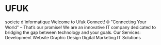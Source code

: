 # UFUK
societe d'informatique  Welcome to Ufuk Connect! 🌐 "Connecting Your World" – That’s our promise! We are an innovative IT company dedicated to bridging the gap between technology and your goals. Our Services: Development Website Graphic Design Digital Marketing IT Solutions
